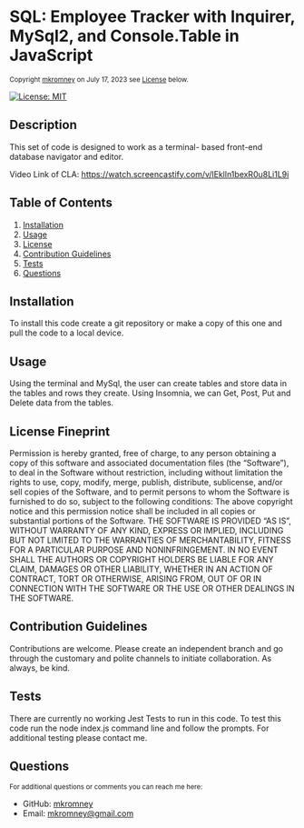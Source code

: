 
<a id="README.md"></a> 
# SQL: Employee Tracker with Inquirer, MySql2, and Console.Table in JavaScript
<small>Copyright [mkromney](https://github.com/mkromney) on July 17, 2023 see [License](#license) below.</small>

[![License: MIT](https://img.shields.io/badge/License-MIT-yellow.svg)](https://opensource.org/licenses/MIT)

## Description
This set of code is designed to work as a terminal- based front-end database navigator and editor.  

Video Link of CLA:
https://watch.screencastify.com/v/lEklln1bexR0u8Li1L9i


## Table of Contents
1. [Installation](#installation)
2. [Usage](#usage)
3. [License](#license)
4. [Contribution Guidelines](#contribution)
5. [Tests](#tests)
6. [Questions](#questions)

## Installation
To install this code create a git repository or make a copy of this one and pull the code to a local device. 

## Usage
Using the terminal and MySql, the user can create tables and store data in the tables and rows they create. Using Insomnia, we can Get, Post, Put and Delete data from the tables. 

## License Fineprint
Permission is hereby granted, free of charge, to any person obtaining a copy of this software and associated documentation files (the “Software”), to deal in the Software without restriction, including without limitation the rights to use, copy, modify, merge, publish, distribute, sublicense, and/or sell copies of the Software, and to permit persons to whom the Software is furnished to do so, subject to the following conditions: The above copyright notice and this permission notice shall be included in all copies or substantial portions of the Software. THE SOFTWARE IS PROVIDED “AS IS”, WITHOUT WARRANTY OF ANY KIND, EXPRESS OR IMPLIED, INCLUDING BUT NOT LIMITED TO THE WARRANTIES OF MERCHANTABILITY, FITNESS FOR A PARTICULAR PURPOSE AND NONINFRINGEMENT. IN NO EVENT SHALL THE AUTHORS OR COPYRIGHT HOLDERS BE LIABLE FOR ANY CLAIM, DAMAGES OR OTHER LIABILITY, WHETHER IN AN ACTION OF CONTRACT, TORT OR OTHERWISE, ARISING FROM, OUT OF OR IN CONNECTION WITH THE SOFTWARE OR THE USE OR OTHER DEALINGS IN THE SOFTWARE.

## Contribution Guidelines
Contributions are welcome. Please create an independent branch and go through the customary and polite channels to initiate collaboration. As always, be kind. 

## Tests
There are currently no working Jest Tests to run in this code. To test this code run the node index.js command line and follow the prompts. For additional testing please contact me. 

## Questions
<small>For additional questions or comments you can reach me here:</small>

- GitHub: [mkromney](https://github.com/mkromney)
- Email: [mkromney@gmail.com](mailto:mkromney@gmail.com)

